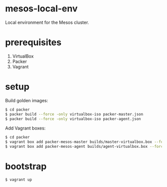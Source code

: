 # mesos-local-env

Local environment for the Mesos cluster.

# prerequisites

1. VirtualBox
1. Packer
1. Vagrant

# setup

Build golden images:

```bash
$ cd packer
$ packer build --force -only virtualbox-iso packer-master.json
$ packer build --force -only virtualbox-iso packer-agent.json
```

Add Vagrant boxes:

```bash
$ cd packer
$ vagrant box add packer-mesos-master builds/master-virtualbox.box --force
$ vagrant box add packer-mesos-agent builds/agent-virtualbox.box --force
```

# bootstrap

```bash
$ vagrant up
```

